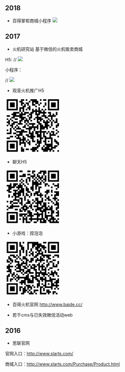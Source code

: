 ## 2018
- 百得掌柜商城小程序
![](./asset/image/2017_01.png)

## 2017
- 火机研究站
基于微信的火机贩卖商城

H5:
// <img src="https://github.com/issaxite/whatDidIDo/asset/image/2017_01.png" width="100"/>

小程序：

// <img src="./asset/image/2017_02.png" width="120">

- 观音火机推广H5

<img src="./asset/image/2017_03.png" alt="观音火机推广H5" width="180">

- 聊天H5

<img src="./asset/image/2017_04.png" alt="丧鸡聊天H5" width="180">

- 小游戏：捏泡泡

<img src="./asset/image/2017_05.png" alt="小游戏：捏泡泡" width="180">

- 百得火机官网
http://www.baide.cc/


- 若干cms与已失效微信活动web

## 2016
- 思联官网

官网入口：http://www.slarts.com/

商城入口：http://www.slarts.com/Purchase/Product.html

